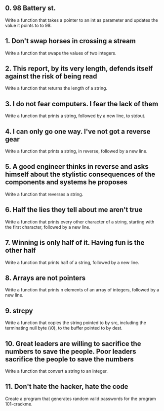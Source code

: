 ## 0. 98 Battery st.
   Write a function that takes a pointer to an int as parameter and updates the value it points to to 98.

## 1. Don't swap horses in crossing a stream
   Write a function that swaps the values of two integers.

## 2. This report, by its very length, defends itself against the risk of being read
   Write a function that returns the length of a string.

## 3. I do not fear computers. I fear the lack of them
   Write a function that prints a string, followed by a new line, to stdout.

## 4. I can only go one way. I've not got a reverse gear
   Write a function that prints a string, in reverse, followed by a new line.

## 5. A good engineer thinks in reverse and asks himself about the stylistic consequences of the components and systems he proposes
   Write a function that reverses a string.

## 6. Half the lies they tell about me aren't true
   Write a function that prints every other character of a string, starting with the first character, followed by a new line.

## 7. Winning is only half of it. Having fun is the other half
   Write a function that prints half of a string, followed by a new line.

## 8. Arrays are not pointers
   Write a function that prints n elements of an array of integers, followed by a new line.

## 9. strcpy
   Write a function that copies the string pointed to by src, including the terminating null byte (\0), to the buffer pointed to by dest.

## 10. Great leaders are willing to sacrifice the numbers to save the people. Poor leaders sacrifice the people to save the numbers
   Write a function that convert a string to an integer.

## 11. Don't hate the hacker, hate the code
   Create a program that generates random valid passwords for the program 101-crackme.